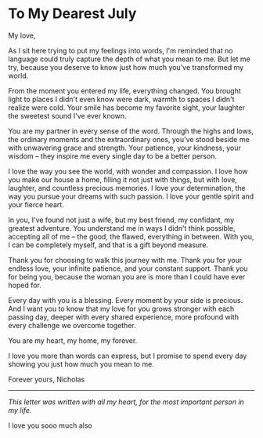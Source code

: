 # To My Dearest July

My love,

As I sit here trying to put my feelings into words, I'm reminded that no language could truly capture the depth of what you mean to me. But let me try, because you deserve to know just how much you've transformed my world.

From the moment you entered my life, everything changed. You brought light to places I didn't even know were dark, warmth to spaces I didn't realize were cold. Your smile has become my favorite sight, your laughter the sweetest sound I've ever known.

You are my partner in every sense of the word. Through the highs and lows, the ordinary moments and the extraordinary ones, you've stood beside me with unwavering grace and strength. Your patience, your kindness, your wisdom – they inspire me every single day to be a better person.

I love the way you see the world, with wonder and compassion. I love how you make our house a home, filling it not just with things, but with love, laughter, and countless precious memories. I love your determination, the way you pursue your dreams with such passion. I love your gentle spirit and your fierce heart.

In you, I've found not just a wife, but my best friend, my confidant, my greatest adventure. You understand me in ways I didn't think possible, accepting all of me – the good, the flawed, everything in between. With you, I can be completely myself, and that is a gift beyond measure.

Thank you for choosing to walk this journey with me. Thank you for your endless love, your infinite patience, and your constant support. Thank you for being you, because the woman you are is more than I could have ever hoped for.

Every day with you is a blessing. Every moment by your side is precious. And I want you to know that my love for you grows stronger with each passing day, deeper with every shared experience, more profound with every challenge we overcome together.

You are my heart, my home, my forever.

I love you more than words can express, but I promise to spend every day showing you just how much you mean to me.

Forever yours,
Nicholas

---

*This letter was written with all my heart, for the most important person in my life.*



I love you sooo much also 